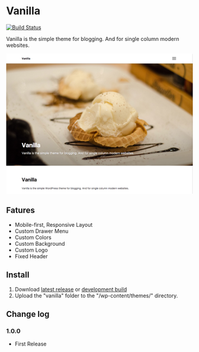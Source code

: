 # Vanilla

[![Build Status](https://travis-ci.org/torounit/vanilla.svg?branch=master)](https://travis-ci.org/torounit/vanilla)

Vanilla is the simple theme for blogging. And for single column modern websites.

![Screenshot](https://raw.githubusercontent.com/torounit/vanilla/master/screenshot.png)


## Fatures

* Mobile-first, Responsive Layout
* Custom Drawer Menu
* Custom Colors
* Custom Background
* Custom Logo
* Fixed Header

## Install

1. Download [latest release](https://github.com/torounit/vanilla/releases/latest) or [development build](https://github.com/torounit/vanilla/archive/dist.zip)
2. Upload the "vanilla" folder to the "/wp-content/themes/" directory.

## Change log

### 1.0.0

* First Release